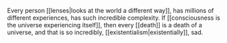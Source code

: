 Every person [[lenses|looks at the world a different way]], has millions of different experiences, has such incredible complexity. If [[consciousness is the universe experiencing itself]], then every [[death]] is a death of a universe, and that is so incredibly, [[existentialism|existentially]], sad.
